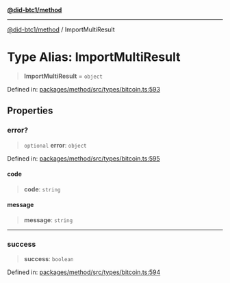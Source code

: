 [**@did-btc1/method**](../README.md)

***

[@did-btc1/method](../globals.md) / ImportMultiResult

# Type Alias: ImportMultiResult

> **ImportMultiResult** = `object`

Defined in: [packages/method/src/types/bitcoin.ts:593](https://github.com/dcdpr/did-btc1-js/blob/751aedd75738c26882a2149e644ae32b9e424707/packages/method/src/types/bitcoin.ts#L593)

## Properties

### error?

> `optional` **error**: `object`

Defined in: [packages/method/src/types/bitcoin.ts:595](https://github.com/dcdpr/did-btc1-js/blob/751aedd75738c26882a2149e644ae32b9e424707/packages/method/src/types/bitcoin.ts#L595)

#### code

> **code**: `string`

#### message

> **message**: `string`

***

### success

> **success**: `boolean`

Defined in: [packages/method/src/types/bitcoin.ts:594](https://github.com/dcdpr/did-btc1-js/blob/751aedd75738c26882a2149e644ae32b9e424707/packages/method/src/types/bitcoin.ts#L594)
